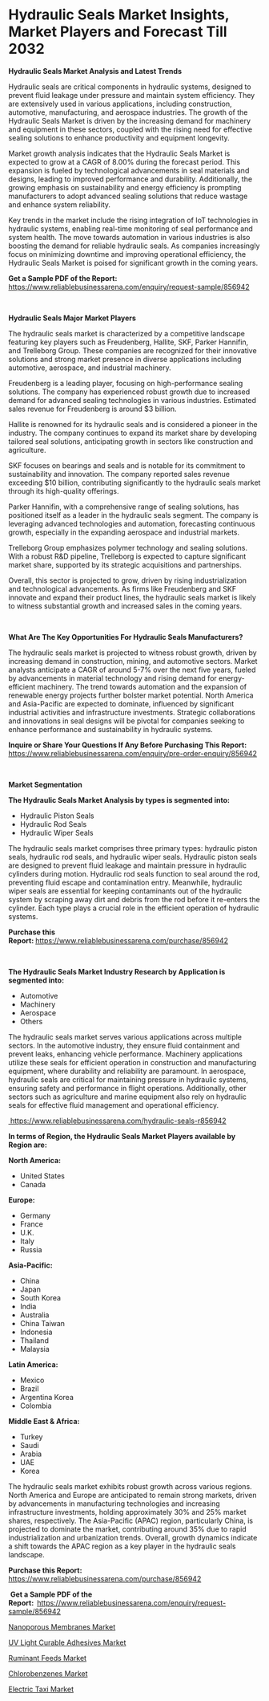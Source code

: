 <p><h1>Hydraulic Seals Market Insights, Market Players and Forecast Till 2032</h1></p><p><strong>Hydraulic Seals Market Analysis and Latest Trends</strong></p>
<p><p>Hydraulic seals are critical components in hydraulic systems, designed to prevent fluid leakage under pressure and maintain system efficiency. They are extensively used in various applications, including construction, automotive, manufacturing, and aerospace industries. The growth of the Hydraulic Seals Market is driven by the increasing demand for machinery and equipment in these sectors, coupled with the rising need for effective sealing solutions to enhance productivity and equipment longevity.</p><p>Market growth analysis indicates that the Hydraulic Seals Market is expected to grow at a CAGR of 8.00% during the forecast period. This expansion is fueled by technological advancements in seal materials and designs, leading to improved performance and durability. Additionally, the growing emphasis on sustainability and energy efficiency is prompting manufacturers to adopt advanced sealing solutions that reduce wastage and enhance system reliability.</p><p>Key trends in the market include the rising integration of IoT technologies in hydraulic systems, enabling real-time monitoring of seal performance and system health. The move towards automation in various industries is also boosting the demand for reliable hydraulic seals. As companies increasingly focus on minimizing downtime and improving operational efficiency, the Hydraulic Seals Market is poised for significant growth in the coming years.</p></p>
<p><strong>Get a Sample PDF of the Report:&nbsp;</strong> <a href="https://www.reliablebusinessarena.com/enquiry/request-sample/856942?utm_campaign=2194&utm_medium=2&utm_source=Github&utm_content=ia&utm_term=05022025&utm_id=hydraulic-seals">https://www.reliablebusinessarena.com/enquiry/request-sample/856942</a></p>
<p>&nbsp;</p>
<p><strong>Hydraulic Seals Major Market Players</strong></p>
<p><p>The hydraulic seals market is characterized by a competitive landscape featuring key players such as Freudenberg, Hallite, SKF, Parker Hannifin, and Trelleborg Group. These companies are recognized for their innovative solutions and strong market presence in diverse applications including automotive, aerospace, and industrial machinery.</p><p>Freudenberg is a leading player, focusing on high-performance sealing solutions. The company has experienced robust growth due to increased demand for advanced sealing technologies in various industries. Estimated sales revenue for Freudenberg is around $3 billion.</p><p>Hallite is renowned for its hydraulic seals and is considered a pioneer in the industry. The company continues to expand its market share by developing tailored seal solutions, anticipating growth in sectors like construction and agriculture. </p><p>SKF focuses on bearings and seals and is notable for its commitment to sustainability and innovation. The company reported sales revenue exceeding $10 billion, contributing significantly to the hydraulic seals market through its high-quality offerings.</p><p>Parker Hannifin, with a comprehensive range of sealing solutions, has positioned itself as a leader in the hydraulic seals segment. The company is leveraging advanced technologies and automation, forecasting continuous growth, especially in the expanding aerospace and industrial markets.</p><p>Trelleborg Group emphasizes polymer technology and sealing solutions. With a robust R&D pipeline, Trelleborg is expected to capture significant market share, supported by its strategic acquisitions and partnerships.</p><p>Overall, this sector is projected to grow, driven by rising industrialization and technological advancements. As firms like Freudenberg and SKF innovate and expand their product lines, the hydraulic seals market is likely to witness substantial growth and increased sales in the coming years.</p></p>
<p>&nbsp;</p>
<p><strong>What Are The Key Opportunities For Hydraulic Seals Manufacturers?</strong></p>
<p><p>The hydraulic seals market is projected to witness robust growth, driven by increasing demand in construction, mining, and automotive sectors. Market analysts anticipate a CAGR of around 5-7% over the next five years, fueled by advancements in material technology and rising demand for energy-efficient machinery. The trend towards automation and the expansion of renewable energy projects further bolster market potential. North America and Asia-Pacific are expected to dominate, influenced by significant industrial activities and infrastructure investments. Strategic collaborations and innovations in seal designs will be pivotal for companies seeking to enhance performance and sustainability in hydraulic systems.</p></p>
<p><strong>Inquire or Share Your Questions If Any Before Purchasing This Report:</strong> <a href="https://www.reliablebusinessarena.com/enquiry/pre-order-enquiry/856942?utm_campaign=2194&utm_medium=2&utm_source=Github&utm_content=ia&utm_term=05022025&utm_id=hydraulic-seals">https://www.reliablebusinessarena.com/enquiry/pre-order-enquiry/856942</a></p>
<p>&nbsp;</p>
<p><strong>Market Segmentation</strong></p>
<p><strong>The Hydraulic Seals Market Analysis by types is segmented into:</strong></p>
<p><ul><li>Hydraulic Piston Seals</li><li>Hydraulic Rod Seals</li><li>Hydraulic Wiper Seals</li></ul></p>
<p><p>The hydraulic seals market comprises three primary types: hydraulic piston seals, hydraulic rod seals, and hydraulic wiper seals. Hydraulic piston seals are designed to prevent fluid leakage and maintain pressure in hydraulic cylinders during motion. Hydraulic rod seals function to seal around the rod, preventing fluid escape and contamination entry. Meanwhile, hydraulic wiper seals are essential for keeping contaminants out of the hydraulic system by scraping away dirt and debris from the rod before it re-enters the cylinder. Each type plays a crucial role in the efficient operation of hydraulic systems.</p></p>
<p><strong>Purchase this Report:&nbsp;</strong><a href="https://www.reliablebusinessarena.com/purchase/856942?utm_campaign=2194&utm_medium=2&utm_source=Github&utm_content=ia&utm_term=05022025&utm_id=hydraulic-seals">https://www.reliablebusinessarena.com/purchase/856942</a></p>
<p>&nbsp;</p>
<p><strong>The Hydraulic Seals Market Industry Research by Application is segmented into:</strong></p>
<p><ul><li>Automotive</li><li>Machinery</li><li>Aerospace</li><li>Others</li></ul></p>
<p><p>The hydraulic seals market serves various applications across multiple sectors. In the automotive industry, they ensure fluid containment and prevent leaks, enhancing vehicle performance. Machinery applications utilize these seals for efficient operation in construction and manufacturing equipment, where durability and reliability are paramount. In aerospace, hydraulic seals are critical for maintaining pressure in hydraulic systems, ensuring safety and performance in flight operations. Additionally, other sectors such as agriculture and marine equipment also rely on hydraulic seals for effective fluid management and operational efficiency.</p></p>
<p><a href="https://www.reliablebusinessarena.com/hydraulic-seals-r856942?utm_campaign=2194&utm_medium=2&utm_source=Github&utm_content=ia&utm_term=05022025&utm_id=hydraulic-seals">&nbsp;https://www.reliablebusinessarena.com/hydraulic-seals-r856942</a></p>
<p><strong>In terms of Region, the Hydraulic Seals Market Players available by Region are:</strong></p>
<p>
    <p> <strong> North America: </strong>
        <ul>
            <li>United States</li>
            <li>Canada</li>
        </ul>
        </p> 
    <p> <strong> Europe: </strong>
        <ul>
            <li>Germany</li>
            <li>France</li>
            <li>U.K.</li>
            <li>Italy</li>
            <li>Russia</li>
        </ul>
        </p> 
    <p> <strong> Asia-Pacific: </strong>
        <ul>
            <li>China</li>
            <li>Japan</li>
            <li>South Korea</li>
            <li>India</li>
            <li>Australia</li>
            <li>China Taiwan</li>
            <li>Indonesia</li>
            <li>Thailand</li>
            <li>Malaysia</li>
        </ul>
        </p> 
    <p> <strong> Latin America: </strong>
        <ul>
            <li>Mexico</li>
            <li>Brazil</li>
            <li>Argentina Korea</li>
            <li>Colombia</li>
        </ul>
        </p> 
    <p> <strong> Middle East & Africa: </strong>
        <ul>
            <li>Turkey</li>
            <li>Saudi</li>
            <li>Arabia</li>
            <li>UAE</li>
            <li>Korea</li>
        </ul>
    </p>
    </p>
<p><p>The hydraulic seals market exhibits robust growth across various regions. North America and Europe are anticipated to remain strong markets, driven by advancements in manufacturing technologies and increasing infrastructure investments, holding approximately 30% and 25% market shares, respectively. The Asia-Pacific (APAC) region, particularly China, is projected to dominate the market, contributing around 35% due to rapid industrialization and urbanization trends. Overall, growth dynamics indicate a shift towards the APAC region as a key player in the hydraulic seals landscape.</p></p>
<p><strong>Purchase this Report: </strong><a href="https://www.reliablebusinessarena.com/purchase/856942?utm_campaign=2194&utm_medium=2&utm_source=Github&utm_content=ia&utm_term=05022025&utm_id=hydraulic-seals">https://www.reliablebusinessarena.com/purchase/856942</a></p>
<p>&nbsp;<strong>Get a Sample PDF of the Report:&nbsp;&nbsp;</strong><a href="https://www.reliablebusinessarena.com/enquiry/request-sample/856942?utm_campaign=2194&utm_medium=2&utm_source=Github&utm_content=ia&utm_term=05022025&utm_id=hydraulic-seals">https://www.reliablebusinessarena.com/enquiry/request-sample/856942</a></p>
<p><strong></strong></p>
<p><p><a href="https://www.linkedin.com/pulse/nanoporous-membranes-market-revenue-forecast-based-industry-b70tc?utm_campaign=2194&utm_medium=2&utm_source=Github&utm_content=ia&utm_term=05022025&utm_id=hydraulic-seals">Nanoporous Membranes Market</a></p><p><a href="https://www.linkedin.com/pulse/global-uv-light-curable-adhesives-market-trends-applications-got1c?utm_campaign=2194&utm_medium=2&utm_source=Github&utm_content=ia&utm_term=05022025&utm_id=hydraulic-seals">UV Light Curable Adhesives Market</a></p><p><a href="https://www.linkedin.com/pulse/ruminant-feeds-market-size-trends-124-growth-forecast-naxsc?utm_campaign=2194&utm_medium=2&utm_source=Github&utm_content=ia&utm_term=05022025&utm_id=hydraulic-seals">Ruminant Feeds Market</a></p><p><a href="https://www.linkedin.com/pulse/projected-cagr-8-chlorobenzenes-market-analysis-report-assists-c778e?utm_campaign=2194&utm_medium=2&utm_source=Github&utm_content=ia&utm_term=05022025&utm_id=hydraulic-seals">Chlorobenzenes Market</a></p><p><a href="https://www.linkedin.com/pulse/electric-taxi-market-review-strategic-growth-forecasted-gm0ee?utm_campaign=2194&utm_medium=2&utm_source=Github&utm_content=ia&utm_term=05022025&utm_id=hydraulic-seals">Electric Taxi Market</a></p></p>